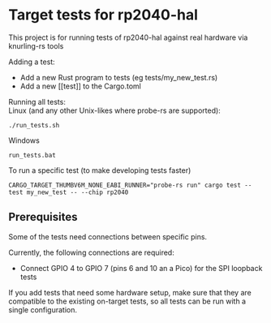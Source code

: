 # Target tests for rp2040-hal

This project is for running tests of rp2040-hal against real hardware via knurling-rs tools

Adding a test:  
- Add a new Rust program to tests (eg tests/my_new_test.rs)
- Add a new [[test]] to the Cargo.toml

Running all tests:  
Linux (and any other Unix-likes where probe-rs are supported):
```system
./run_tests.sh
```
Windows
```system
run_tests.bat
```

To run a specific test (to make developing tests faster)

```system
CARGO_TARGET_THUMBV6M_NONE_EABI_RUNNER="probe-rs run" cargo test --test my_new_test -- --chip rp2040
```

## Prerequisites

Some of the tests need connections between specific pins.

Currently, the following connections are required:

- Connect GPIO 4 to GPIO 7 (pins 6 and 10 an a Pico) for the SPI loopback tests

If you add tests that need some hardware setup, make sure that they are
compatible to the existing on-target tests, so all tests can be run with
a single configuration.
